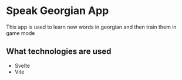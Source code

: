# Speak Georgian App

This app is used to learn new words in georgian and then train them in game mode

## What technologies are used

- Svelte
- Vite
